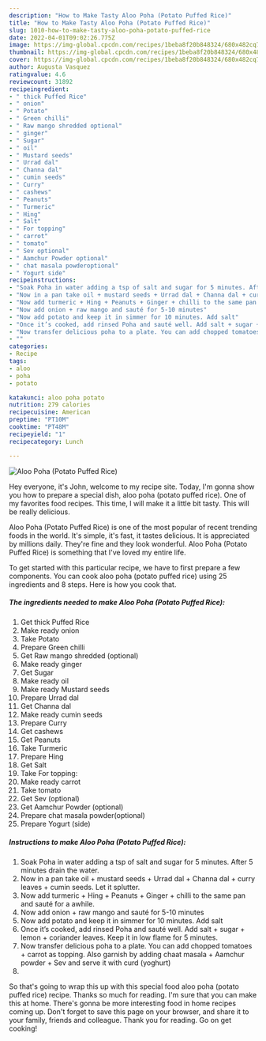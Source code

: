 ```yaml
---
description: "How to Make Tasty Aloo Poha (Potato Puffed Rice)"
title: "How to Make Tasty Aloo Poha (Potato Puffed Rice)"
slug: 1010-how-to-make-tasty-aloo-poha-potato-puffed-rice
date: 2022-04-01T09:02:26.775Z
image: https://img-global.cpcdn.com/recipes/1beba8f20b848324/680x482cq70/aloo-poha-potato-puffed-rice-recipe-main-photo.jpg
thumbnail: https://img-global.cpcdn.com/recipes/1beba8f20b848324/680x482cq70/aloo-poha-potato-puffed-rice-recipe-main-photo.jpg
cover: https://img-global.cpcdn.com/recipes/1beba8f20b848324/680x482cq70/aloo-poha-potato-puffed-rice-recipe-main-photo.jpg
author: Augusta Vasquez
ratingvalue: 4.6
reviewcount: 31892
recipeingredient:
- " thick Puffed Rice"
- " onion"
- " Potato"
- " Green chilli"
- " Raw mango shredded optional"
- " ginger"
- " Sugar"
- " oil"
- " Mustard seeds"
- " Urrad dal"
- " Channa dal"
- " cumin seeds"
- " Curry"
- " cashews"
- " Peanuts"
- " Turmeric"
- " Hing"
- " Salt"
- " For topping"
- " carrot"
- " tomato"
- " Sev optional"
- " Aamchur Powder optional"
- " chat masala powderoptional"
- " Yogurt side"
recipeinstructions:
- "Soak Poha in water adding a tsp of salt and sugar for 5 minutes. After 5 minutes drain the water."
- "Now in a pan take oil + mustard seeds + Urrad dal + Channa dal + curry leaves + cumin seeds. Let it splutter."
- "Now add turmeric + Hing + Peanuts + Ginger + chilli to the same pan and sauté for a awhile."
- "Now add onion + raw mango and sauté for 5-10 minutes"
- "Now add potato and keep it in simmer for 10 minutes. Add salt"
- "Once it’s cooked, add rinsed Poha and sauté well. Add salt + sugar + lemon + coriander leaves. Keep it in low flame for 5 minutes."
- "Now transfer delicious poha to a plate. You can add chopped tomatoes + carrot as topping. Also garnish by adding chaat masala + Aamchur powder + Sev and serve it with curd (yoghurt)"
- ""
categories:
- Recipe
tags:
- aloo
- poha
- potato

katakunci: aloo poha potato 
nutrition: 279 calories
recipecuisine: American
preptime: "PT10M"
cooktime: "PT48M"
recipeyield: "1"
recipecategory: Lunch

---
```



![Aloo Poha (Potato Puffed Rice)](https://img-global.cpcdn.com/recipes/1beba8f20b848324/680x482cq70/aloo-poha-potato-puffed-rice-recipe-main-photo.jpg)

Hey everyone, it's John, welcome to my recipe site. Today, I'm gonna show you how to prepare a special dish, aloo poha (potato puffed rice). One of my favorites food recipes. This time, I will make it a little bit tasty. This will be really delicious.



Aloo Poha (Potato Puffed Rice) is one of the most popular of recent trending foods in the world. It's simple, it's fast, it tastes delicious. It is appreciated by millions daily. They're fine and they look wonderful. Aloo Poha (Potato Puffed Rice) is something that I've loved my entire life.


To get started with this particular recipe, we have to first prepare a few components. You can cook aloo poha (potato puffed rice) using 25 ingredients and 8 steps. Here is how you cook that.

<!--inarticleads1-->

##### The ingredients needed to make Aloo Poha (Potato Puffed Rice):

1. Get  thick Puffed Rice
1. Make ready  onion
1. Take  Potato
1. Prepare  Green chilli
1. Get  Raw mango shredded (optional)
1. Make ready  ginger
1. Get  Sugar
1. Make ready  oil
1. Make ready  Mustard seeds
1. Prepare  Urrad dal
1. Get  Channa dal
1. Make ready  cumin seeds
1. Prepare  Curry
1. Get  cashews
1. Get  Peanuts
1. Take  Turmeric
1. Prepare  Hing
1. Get  Salt
1. Take  For topping:
1. Make ready  carrot
1. Take  tomato
1. Get  Sev (optional)
1. Get  Aamchur Powder (optional)
1. Prepare  chat masala powder(optional)
1. Prepare  Yogurt (side)




<!--inarticleads2-->

##### Instructions to make Aloo Poha (Potato Puffed Rice):

1. Soak Poha in water adding a tsp of salt and sugar for 5 minutes. After 5 minutes drain the water.
1. Now in a pan take oil + mustard seeds + Urrad dal + Channa dal + curry leaves + cumin seeds. Let it splutter.
1. Now add turmeric + Hing + Peanuts + Ginger + chilli to the same pan and sauté for a awhile.
1. Now add onion + raw mango and sauté for 5-10 minutes
1. Now add potato and keep it in simmer for 10 minutes. Add salt
1. Once it’s cooked, add rinsed Poha and sauté well. Add salt + sugar + lemon + coriander leaves. Keep it in low flame for 5 minutes.
1. Now transfer delicious poha to a plate. You can add chopped tomatoes + carrot as topping. Also garnish by adding chaat masala + Aamchur powder + Sev and serve it with curd (yoghurt)
1. 




So that's going to wrap this up with this special food aloo poha (potato puffed rice) recipe. Thanks so much for reading. I'm sure that you can make this at home. There's gonna be more interesting food in home recipes coming up. Don't forget to save this page on your browser, and share it to your family, friends and colleague. Thank you for reading. Go on get cooking!
